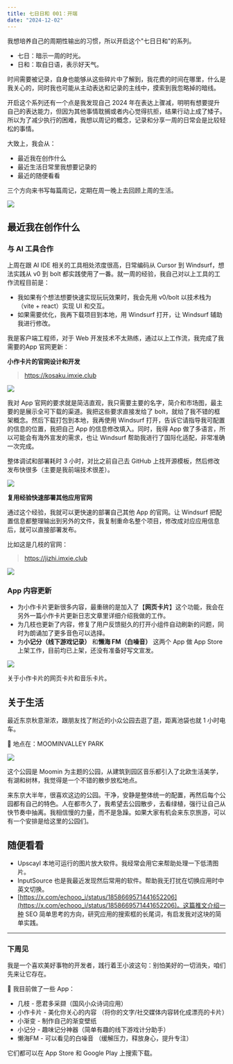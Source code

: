 ```yaml
---
title: 七日日和 001：开端
date: "2024-12-02"
---
```


我想培养自己的周期性输出的习惯，所以开启这个"七日日和"的系列。

- 七日：暗示一周的时光。
- 日和：取自日语，表示好天气。

时间需要被记录，自身也能够从这些碎片中了解到，我花费的时间在哪里，什么是我关心的，同时我也可能从主动表达和记录的主线中，摸索到我忽略掉的暗线。

开启这个系列还有一个点是我发现自己 2024 年在表达上骤减，明明有想要提升自己的表达能力，但因为其他事情耽搁或者内心觉得抗拒，结果行动上成了矮子。所以为了减少执行的困难，我想以周记的概念，记录和分享一周的日常会是比较轻松的事情。

大致上，我会从：

- 最近我在创作什么
- 最近生活日常里我想要记录的
- 最近的随便看看

三个方向来书写每篇周记，定期在周一晚上去回顾上周的生活。

![](https://blog-s3.imxie.club/20241210184749958.png)
## 最近我在创作什么

### 与 AI 工具合作

上周在跟 AI IDE 相关的工具相处浓度很高，日常编码从 Cursor 到 Windsurf，想法实践从 v0 到 bolt 都实践使用了一番。就一周的经验，我自己对以上工具的工作流程目前是：

- 我如果有个想法想要快速实现玩玩效果时，我会先用 v0/bolt 以技术栈为（vite + react）实现 UI 和交互。
- 如果需要优化，我再下载项目到本地，用 Windsurf 打开，让 Windsurf 辅助我进行修改。

我是客户端工程师，对于 Web 开发技术不太熟练，通过以上工作流，我完成了我需要的App 官网更新：

**小作卡片的官网设计和开发**

> https://kosaku.imxie.club

![](https://blog-s3.imxie.club/20241210184749956.png)

我对 App 官网的要求就是简洁直观，我只需要主要的名字，简介和市场图，最主要的是展示全可下载的渠道。我把这些要求直接发给了 bolt，就给了我不错的框架概念。然后下载打包到本地，我再使用 Windsurf 打开，告诉它请指导我可配置的信息的位置，我把自己 App 的信息修改填入。同时，我得 App  做了多语言，所以可能会有海外宣发的需求，也让 Windsurf 帮助我进行了国际化适配，非常准确一次完成。

整体调试和部署耗时 3 小时，对比之前自己去 GitHub 上找开源模板，然后修改发布快很多（主要是我前端技术很差）。

![](https://blog-s3.imxie.club/20241210184749959.png)

**复用经验快速部署其他应用官网**

通过这个经验，我就可以更快速的部署自己其他 App 的官网。让 Windsurf 把配置信息都整理输出到另外的文件，我复制重命名整个项目，修改成对应应用信息后，就可以直接部署发布。

比如这是几枝的官网：

> https://jizhi.imxie.club

![](https://blog-s3.imxie.club/20241210184749960.png)

### App 内容更新

- 为小作卡片更新很多内容，最重磅的是加入了【**网页卡片**】这个功能，我会在另外一篇小作卡片更新日志文章里详细介绍我做的工作。
- 为几枝也更新了内容，修复了用户反馈挺久的打开小组件自动刷新的问题，同时为朗诵加了更多音色可以选择。
- 为**小记分（线下游戏记录）** 和**懒海 FM（白噪音）** 这两个 App 做 App Store 上架工作，目前均已上架，还没有准备好写文宣发。

![](https://blog-s3.imxie.club/20241210184749961.png)

关于小作卡片的网页卡片和音乐卡片。

## 关于生活

最近东京秋意渐浓，跟朋友找了附近的小众公园去逛了逛，距离池袋也就 1 小时电车。

📍 地点在：MOOMINVALLEY PARK

![](https://blog-s3.imxie.club/20241210184749957.jpeg)

这个公园是 Moomin 为主题的公园，从建筑到园区音乐都引入了北欧生活美学，有湖和树林，我觉得是一个不错的散步放松地点。

来东京大半年，很喜欢这边的公园。干净，安静是整体统一的配置，再然后每个公园都有自己的特色。人在都市久了，我希望去公园散步，去看绿植，强行让自己从快节奏中抽离。我相信慢的力量，而不是急躁。如果大家有机会来东京旅游，可以有一个安排是给这里的公园们。

## 随便看看

- Upscayl 本地可运行的图片放大软件。我经常会用它来帮助处理一下低清图片。
- InputSource 也是我最近发现然后常用的软件。帮助我无打扰在切换应用时中英文切换。
- [https://x.com/echooo_i/status/1858669571441652206](https://x.com/echooo_i/status/1858669571441652206)。这篇推文介绍一种 SEO 简单思考的方向，研究应用的搜索框的长尾词，有启发我对这块的简单实践。

---

### 下周见

我是一个喜欢美好事物的开发者，践行着王小波这句：别怕美好的一切消失，咱们先来让它存在。

📱 我目前做了一些 App：

- 几枝 - 愿君多采撷（国风小众诗词应用）
- 小作卡片 - 美化你关心的内容 （将你的文字/社交媒体内容转化成漂亮的卡片）
- 小渐变 - 制作自己的渐变壁纸
- 小记分 - 趣味记分神器（简单有趣的线下游戏计分助手）
- 懒海FM - 可以看见的白噪音 （缓解压力，释放身心，提升专注）

它们都可以在 App Store 和 Google Play 上搜索下载。


